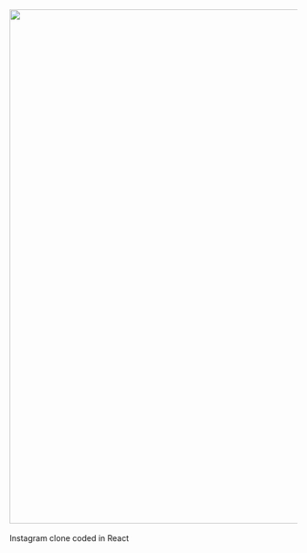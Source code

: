 <div align="center">
  <img src="https://pauldyanez.com/images/github/instagram.png" width="900"/>
</div>
<br>
Instagram clone coded in React
